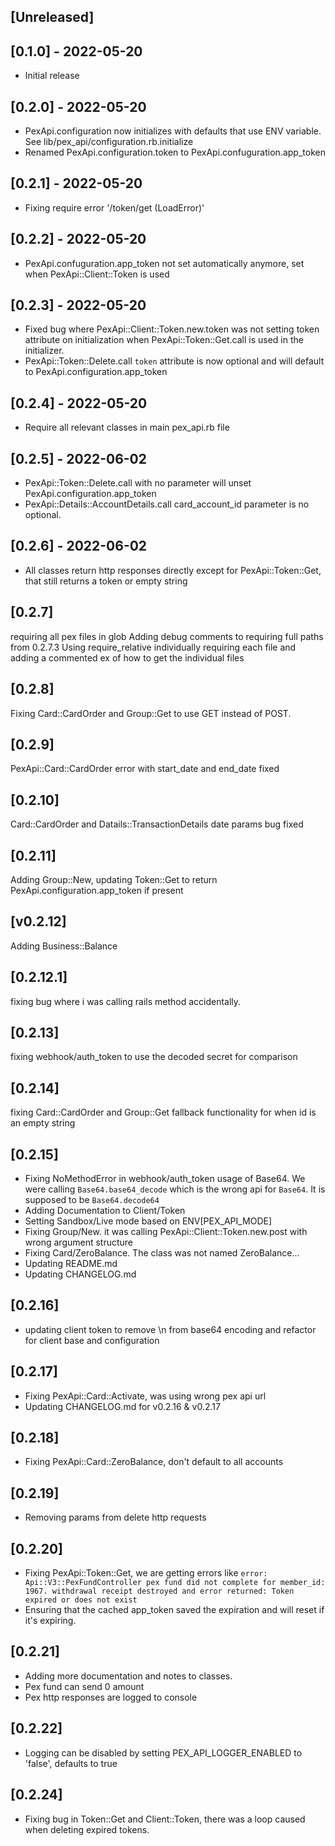 ## [Unreleased]

## [0.1.0] - 2022-05-20

- Initial release

## [0.2.0] - 2022-05-20

- PexApi.configuration now initializes with defaults that use ENV variable. See lib/pex_api/configuration.rb.initialize
- Renamed PexApi.configuration.token to PexApi.confuguration.app_token

## [0.2.1] - 2022-05-20

- Fixing require error '/token/get (LoadError)'

## [0.2.2] - 2022-05-20

- PexApi.confuguration.app_token not set automatically anymore, set when PexApi::Client::Token is used

## [0.2.3] - 2022-05-20

- Fixed bug where PexApi::Client::Token.new.token was not setting token attribute on initialization when PexApi::Token::Get.call is used in the initializer.
- PexApi::Token::Delete.call `token` attribute is now optional and will default to PexApi.configuration.app_token

## [0.2.4] - 2022-05-20

- Require all relevant classes in main pex_api.rb file

## [0.2.5] - 2022-06-02

- PexApi::Token::Delete.call with no parameter will unset PexApi.configuration.app_token
- PexApi::Details::AccountDetails.call card_account_id parameter is no optional. 

## [0.2.6] - 2022-06-02

- All classes return http responses directly except for PexApi::Token::Get, that still returns a token or empty string

## [0.2.7]  
requiring all pex files in glob
Adding debug comments to
requiring full paths from 0.2.7.3
Using require_relative
individually requiring each file and adding a commented ex of how to get the individual files

## [0.2.8]
Fixing Card::CardOrder and Group::Get to use GET instead of POST.

## [0.2.9]
PexApi::Card::CardOrder error with start_date and end_date fixed

## [0.2.10] 
Card::CardOrder and Datails::TransactionDetails date params bug fixed

## [0.2.11] 
Adding Group::New, updating Token::Get to return PexApi.configuration.app_token if present

## [v0.2.12] 
Adding Business::Balance

## [0.2.12.1]
fixing bug where i was calling rails method accidentally.

## [0.2.13]
fixing webhook/auth_token to use the decoded secret for comparison

## [0.2.14]
fixing Card::CardOrder and Group::Get fallback functionality for when id is an empty string

## [0.2.15]
- Fixing NoMethodError in webhook/auth_token usage of Base64. We were calling `Base64.base64_decode` which is the wrong api for `Base64`. It is supposed to be `Base64.decode64`
- Adding Documentation to Client/Token
- Setting Sandbox/Live mode based on ENV[PEX_API_MODE]
- Fixing Group/New. it was calling PexApi::Client::Token.new.post with wrong argument structure
- Fixing Card/ZeroBalance. The class was not named ZeroBalance...
- Updating README.md
- Updating CHANGELOG.md

## [0.2.16]
- updating client token to remove \n from base64 encoding and refactor for client base and configuration

## [0.2.17]
- Fixing PexApi::Card::Activate, was using wrong pex api url
- Updating CHANGELOG.md for v0.2.16 & v0.2.17

## [0.2.18]
- Fixing PexApi::Card::ZeroBalance, don't default to all accounts

## [0.2.19]
- Removing params from delete http requests

## [0.2.20]
- Fixing PexApi::Token::Get, we are getting errors like `error: Api::V3::PexFundController pex fund did not complete for member_id: 1967. withdrawal receipt destroyed and error returned: Token expired or does not exist`
- Ensuring that the cached app_token saved the expiration and will reset if it's expiring.

## [0.2.21]
- Adding more documentation and notes to classes. 
- Pex fund can send 0 amount
- Pex http responses are logged to console

## [0.2.22]
- Logging can be disabled by setting PEX_API_LOGGER_ENABLED to 'false', defaults to true

## [0.2.24]
- Fixing bug in Token::Get and Client::Token, there was a loop caused when deleting expired tokens. 